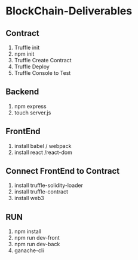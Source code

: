 # BlockChain-Deliverables

## Contract

1. Truffle init
2. npm init
3. Truffle Create Contract
4. Truffle Deploy
5. Truffle Console to Test

## Backend

1. npm express
2. touch server.js

## FrontEnd

1. install babel / webpack
2. install react /react-dom

## Connect FrontEnd to Contract

1. install truffle-solidity-loader
2. install truffle-contract
3. install web3

## RUN

1. npm install
2. npm run dev-front
3. npm run dev-back
4. ganache-cli
